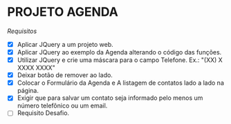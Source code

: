 # PROJETO AGENDA
*Requisitos*
- [x] Aplicar JQuery a um projeto web.
- [x] Aplicar JQuery ao exemplo da Agenda alterando o código das funções.
- [x] Utilizar JQuery e crie uma máscara para o campo Telefone. Ex.: "(XX) X XXXX XXXX"
- [x] Deixar botão de remover ao lado.
- [x] Colocar o Formulário da Agenda e A listagem de contatos lado a lado na página.
- [x] Exigir que para salvar um contato seja informado pelo menos um número telefônico ou um email.
- [ ] Requisito Desafio.